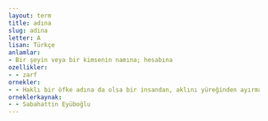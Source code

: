```yaml
---
layout: term
title: adına
slug: adina
letter: A
lisan: Türkçe
anlamlar:
- Bir şeyin veya bir kimsenin namına; hesabına
ozellikler:
- - zarf
ornekler:
- - Haklı bir öfke adına da olsa bir insandan, aklını yüreğinden ayırması istenemez.
orneklerkaynak:
- - Sabahattin Eyüboğlu
---
```

